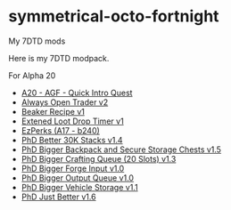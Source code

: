 # symmetrical-octo-fortnight
My 7DTD mods

Here is my 7DTD modpack.

For Alpha 20

- [A20 - AGF - Quick Intro Quest](https://www.nexusmods.com/7daystodie/mods/1769)
- [Always Open Trader v2](https://www.nexusmods.com/7daystodie/mods/415)
- [Beaker Recipe v1](https://www.nexusmods.com/7daystodie/mods/308)
- [Extened Loot Drop Timer v1](https://www.nexusmods.com/7daystodie/mods/584)
- [EzPerks (A17 - b240)](https://www.nexusmods.com/7daystodie/mods/181)
- [PhD Better 30K Stacks v1.4](https://www.nexusmods.com/7daystodie/mods/575)
- [PhD Bigger Backpack and Secure Storage Chests v1.5](https://www.nexusmods.com/7daystodie/mods/912)
- [PhD Bigger Crafting Queue (20 Slots) v1.3](https://www.nexusmods.com/7daystodie/mods/384)
- [PhD Bigger Forge Input v1.0](https://www.nexusmods.com/7daystodie/mods/918)
- [PhD Bigger Output Queue v1.0](https://www.nexusmods.com/7daystodie/mods/1042)
- [PhD Bigger Vehicle Storage v1.1](https://www.nexusmods.com/7daystodie/mods/919)
- [PhD Just Better v1.6](https://www.nexusmods.com/7daystodie/mods/570)
